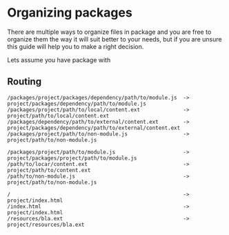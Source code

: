 # Organizing packages #

There are multiple ways to organize files in package and you are free to
organize them the way it will suit better to your needs, but if you are unsure
this guide will help you to make a right decision.

Lets assume you have package with 


## Routing ##

    /packages/project/packages/dependency/path/to/module.js  ->  project/packages/dependency/path/to/module.js
    /packages/project/path/to/local/content.ext              ->  project/path/to/local/content.ext
    /packages/dependency/path/to/external/content.ext        ->  project/packages/dependency/path/to/external/content.ext
    /packages/project/path/to/non-module.js                  ->  project/path/to/non-module.js

    /packages/project/path/to/module.js                      ->  project/packages/project/path/to/module.js
    /path/to/locar/content.ext                               ->  project/path/to/content.ext
    /path/to/non-module.js                                   ->  project/path/to/non-module.js

    /                                                        ->  project/index.html
    /index.html                                              ->  project/index.html
    /resources/bla.ext                                       ->  project/resources/bla.ext


